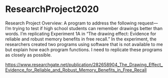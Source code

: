 # ResearchProject2020
Research Project Overview: A program to address the following request—
I’m trying to test if high school students can remember drawings better than words. I’m replicating Experiment 1A in “The drawing effect: Evidence for reliable and robust memory benefits in free recall.” In the experiment, the researchers created two programs using software that is not available to me but explain how each program functions. I need to replicate these programs as closely as possible.

https://www.researchgate.net/publication/282658904_The_Drawing_Effect_Evidence_for_Reliable_and_Robust_Memory_Benefits_in_Free_Recall

